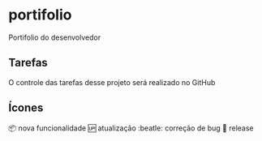 # portifolio
Portifolio do desenvolvedor

## Tarefas

O controle das tarefas desse projeto será realizado no GitHub

## Ícones

:package: nova funcionalidade
:up: atualização 
:beatle: correção de bug
:checkered_flag: release